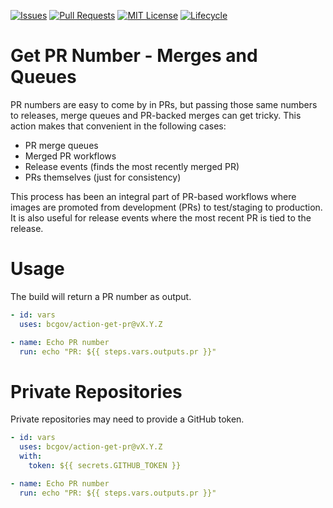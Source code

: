 <!-- Badges -->
[![Issues](https://img.shields.io/github/issues/bcgov/action-get-pr)](/../../issues)
[![Pull Requests](https://img.shields.io/github/issues-pr/bcgov/action-get-pr)](/../../pulls)
[![MIT License](https://img.shields.io/github/license/bcgov/action-get-pr.svg)](/LICENSE)
[![Lifecycle](https://img.shields.io/badge/Lifecycle-Experimental-339999)](https://github.com/bcgov/repomountie/blob/master/doc/lifecycle-badges.md)

# Get PR Number - Merges and Queues

PR numbers are easy to come by in PRs, but passing those same numbers to releases, merge queues and PR-backed merges can get tricky. This action makes that convenient in the following cases:
* PR merge queues
* Merged PR workflows
* Release events (finds the most recently merged PR)
* PRs themselves (just for consistency)

This process has been an integral part of PR-based workflows where images are promoted from development (PRs) to test/staging to production. It is also useful for release events where the most recent PR is tied to the release.

# Usage

The build will return a PR number as output.

```yaml
- id: vars
  uses: bcgov/action-get-pr@vX.Y.Z

- name: Echo PR number
  run: echo "PR: ${{ steps.vars.outputs.pr }}"
```

# Private Repositories

Private repositories may need to provide a GitHub token.

```yaml
- id: vars
  uses: bcgov/action-get-pr@vX.Y.Z
  with:
    token: ${{ secrets.GITHUB_TOKEN }}

- name: Echo PR number
  run: echo "PR: ${{ steps.vars.outputs.pr }}"
```

<!-- # Acknowledgements
This Action is provided courtesy of Forestry Digital Services, part of the Government of British Columbia. -->
